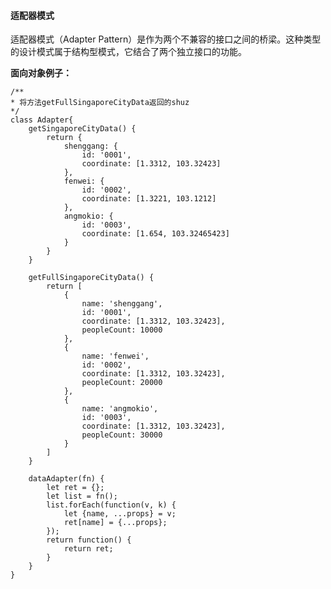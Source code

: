   

#### 适配器模式

适配器模式（Adapter Pattern）是作为两个不兼容的接口之间的桥梁。这种类型的设计模式属于结构型模式，它结合了两个独立接口的功能。

**面向对象例子：**
		
	/**
	* 将方法getFullSingaporeCityData返回的shuz
	*/
	class Adapter{
		getSingaporeCityData() {
			return {
				shenggang: {
					id: '0001',
					coordinate: [1.3312, 103.32423]
				},
				fenwei: {
					id: '0002',
					coordinate: [1.3221, 103.1212]
				},
				angmokio: {
					id: '0003',
					coordinate: [1.654, 103.32465423]
				}
			}
		}
	  
		getFullSingaporeCityData() {
			return [
				{
					name: 'shenggang',
					id: '0001',
					coordinate: [1.3312, 103.32423],
					peopleCount: 10000
				},
				{
					name: 'fenwei',
					id: '0002',
					coordinate: [1.3312, 103.32423],
					peopleCount: 20000
				},
				{
					name: 'angmokio',
					id: '0003',
					coordinate: [1.3312, 103.32423],
					peopleCount: 30000
				}
			]
		}
  
		dataAdapter(fn) {
			let ret = {};
			let list = fn();
			list.forEach(function(v, k) {
				let {name, ...props} = v;
				ret[name] = {...props};
			});
			return function() {
				return ret;
			}
		}
	}
<!--stackedit_data:
eyJoaXN0b3J5IjpbLTEwNzEwOTI3OTIsMTgyNzQwNjEyMSw2OT
Q5MDUzMjFdfQ==
-->